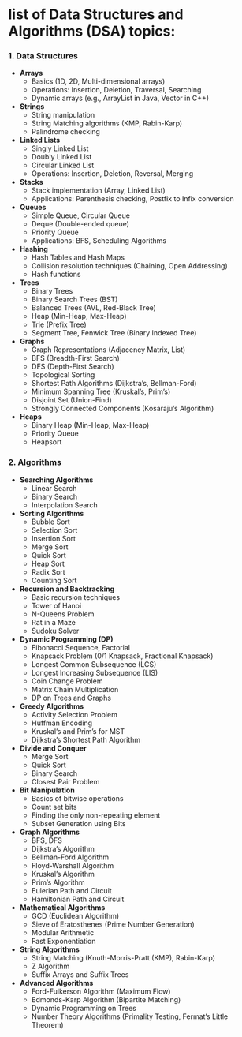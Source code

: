 # list of Data Structures and Algorithms (DSA) topics:

### 1. **Data Structures**
   - **Arrays**
     - Basics (1D, 2D, Multi-dimensional arrays)
     - Operations: Insertion, Deletion, Traversal, Searching
     - Dynamic arrays (e.g., ArrayList in Java, Vector in C++)
   - **Strings**
     - String manipulation
     - String Matching algorithms (KMP, Rabin-Karp)
     - Palindrome checking
   - **Linked Lists**
     - Singly Linked List
     - Doubly Linked List
     - Circular Linked List
     - Operations: Insertion, Deletion, Reversal, Merging
   - **Stacks**
     - Stack implementation (Array, Linked List)
     - Applications: Parenthesis checking, Postfix to Infix conversion
   - **Queues**
     - Simple Queue, Circular Queue
     - Deque (Double-ended queue)
     - Priority Queue
     - Applications: BFS, Scheduling Algorithms
   - **Hashing**
     - Hash Tables and Hash Maps
     - Collision resolution techniques (Chaining, Open Addressing)
     - Hash functions
   - **Trees**
     - Binary Trees
     - Binary Search Trees (BST)
     - Balanced Trees (AVL, Red-Black Tree)
     - Heap (Min-Heap, Max-Heap)
     - Trie (Prefix Tree)
     - Segment Tree, Fenwick Tree (Binary Indexed Tree)
   - **Graphs**
     - Graph Representations (Adjacency Matrix, List)
     - BFS (Breadth-First Search)
     - DFS (Depth-First Search)
     - Topological Sorting
     - Shortest Path Algorithms (Dijkstra’s, Bellman-Ford)
     - Minimum Spanning Tree (Kruskal’s, Prim’s)
     - Disjoint Set (Union-Find)
     - Strongly Connected Components (Kosaraju’s Algorithm)
   - **Heaps**
     - Binary Heap (Min-Heap, Max-Heap)
     - Priority Queue
     - Heapsort

### 2. **Algorithms**
   - **Searching Algorithms**
     - Linear Search
     - Binary Search
     - Interpolation Search
   - **Sorting Algorithms**
     - Bubble Sort
     - Selection Sort
     - Insertion Sort
     - Merge Sort
     - Quick Sort
     - Heap Sort
     - Radix Sort
     - Counting Sort
   - **Recursion and Backtracking**
     - Basic recursion techniques
     - Tower of Hanoi
     - N-Queens Problem
     - Rat in a Maze
     - Sudoku Solver
   - **Dynamic Programming (DP)**
     - Fibonacci Sequence, Factorial
     - Knapsack Problem (0/1 Knapsack, Fractional Knapsack)
     - Longest Common Subsequence (LCS)
     - Longest Increasing Subsequence (LIS)
     - Coin Change Problem
     - Matrix Chain Multiplication
     - DP on Trees and Graphs
   - **Greedy Algorithms**
     - Activity Selection Problem
     - Huffman Encoding
     - Kruskal’s and Prim’s for MST
     - Dijkstra’s Shortest Path Algorithm
   - **Divide and Conquer**
     - Merge Sort
     - Quick Sort
     - Binary Search
     - Closest Pair Problem
   - **Bit Manipulation**
     - Basics of bitwise operations
     - Count set bits
     - Finding the only non-repeating element
     - Subset Generation using Bits
   - **Graph Algorithms**
     - BFS, DFS
     - Dijkstra’s Algorithm
     - Bellman-Ford Algorithm
     - Floyd-Warshall Algorithm
     - Kruskal’s Algorithm
     - Prim’s Algorithm
     - Eulerian Path and Circuit
     - Hamiltonian Path and Circuit
   - **Mathematical Algorithms**
     - GCD (Euclidean Algorithm)
     - Sieve of Eratosthenes (Prime Number Generation)
     - Modular Arithmetic
     - Fast Exponentiation
   - **String Algorithms**
     - String Matching (Knuth-Morris-Pratt (KMP), Rabin-Karp)
     - Z Algorithm
     - Suffix Arrays and Suffix Trees
   - **Advanced Algorithms**
     - Ford-Fulkerson Algorithm (Maximum Flow)
     - Edmonds-Karp Algorithm (Bipartite Matching)
     - Dynamic Programming on Trees
     - Number Theory Algorithms (Primality Testing, Fermat’s Little Theorem)
